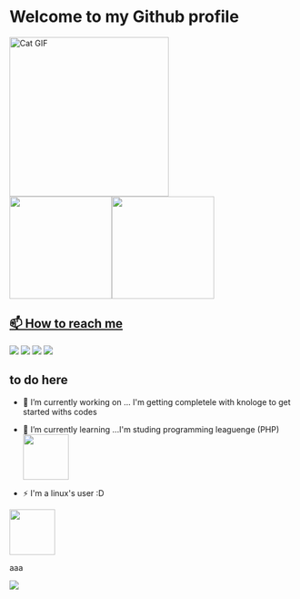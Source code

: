 # Welcome to my Github profile

<img src="https://media1.tenor.com/m/0oONemSpsAwAAAAC/plongus-mcnyale.gif" alt="Cat GIF" width="280px"/>

<div>
<a href="https://github.com/pansiere">
<img loading="lazy" height="180em" src="https://github-readme-stats.vercel.app/api/top-langs/?username=pansiere&layout=compact&langs_count=7&theme=dark"/><img loading="lazy" height="180em" src="https://github-readme-stats.vercel.app/api?username=pansiere&show_icons=true&theme=dark&include_all_commits=true&count_private=true"/>
</div>

## 📫 How to reach me

<div>
<a href="https://www.youtube.com/@PansiereCyberSecurity" target="_blank"><img loading="lazy" src="https://img.shields.io/badge/YouTube-FF0000?style=for-the-badge&logo=youtube&logoColor=white" target="_blank"></a>
<a href = "mailto:ojp027@gmail.com"><img loading="lazy" src="https://img.shields.io/badge/Gmail-D14836?style=for-the-badge&logo=gmail&logoColor=white" target="_blank"></a>
<a href="https://www.linkedin.com/in/seu-usuário-linkedln-aqui" target="_blank"><img loading="lazy" src="https://img.shields.io/badge/-LinkedIn-%230077B5?style=for-the-badge&logo=linkedin&logoColor=white" target="_blank"></a>
<a href="https://wa.me/5527996710677" target="blank"> <img loading="lazy" src="https://img.shields.io/badge/WhatsApp-25D366?style=for-the-badge&logo=whatsapp&logoColor=white" target="_blank"></a>

## to do here

- 🔭 I’m currently working on ... I'm getting completele with knologe to get started withs codes

- 🌱 I’m currently learning ...I'm studing programming leaguenge (PHP) <img  loading="lazy" height=80px width=80px src="https://cdn.jsdelivr.net/gh/devicons/devicon@latest/icons/php/php-original.svg" />

- ⚡ I'm a linux's user :D

<img loading="lazy" height=80px width=80px src="https://cdn.jsdelivr.net/gh/devicons/devicon@latest/icons/linux/linux-original.svg" />

aaa

<a href="https://www.linkedin.com/in/seu-usuário-linkedln-aqui" target="_
blank"><img loading="lazy" src="https://img.shields.io/badge/-LinkedIn-%230077B5?style=for-the-badge&logo=linkedin&logoColor=white" target="_blank"></a>
